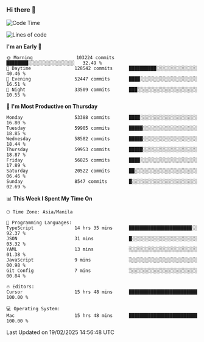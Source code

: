 ### Hi there 👋

<!--START_SECTION:waka-->
![Code Time](http://img.shields.io/badge/Code%20Time-5%2C871%20hrs%2027%20mins-blue)

![Lines of code](https://img.shields.io/badge/From%20Hello%20World%20I%27ve%20Written-121.0%20million%20lines%20of%20code-blue)

**I'm an Early 🐤** 

```text
🌞 Morning                103224 commits      ████████░░░░░░░░░░░░░░░░░   32.49 % 
🌆 Daytime                128542 commits      ██████████░░░░░░░░░░░░░░░   40.46 % 
🌃 Evening                52447 commits       ████░░░░░░░░░░░░░░░░░░░░░   16.51 % 
🌙 Night                  33509 commits       ███░░░░░░░░░░░░░░░░░░░░░░   10.55 % 
```
📅 **I'm Most Productive on Thursday** 

```text
Monday                   53388 commits       ████░░░░░░░░░░░░░░░░░░░░░   16.80 % 
Tuesday                  59905 commits       █████░░░░░░░░░░░░░░░░░░░░   18.85 % 
Wednesday                58582 commits       █████░░░░░░░░░░░░░░░░░░░░   18.44 % 
Thursday                 59953 commits       █████░░░░░░░░░░░░░░░░░░░░   18.87 % 
Friday                   56825 commits       ████░░░░░░░░░░░░░░░░░░░░░   17.89 % 
Saturday                 20522 commits       ██░░░░░░░░░░░░░░░░░░░░░░░   06.46 % 
Sunday                   8547 commits        █░░░░░░░░░░░░░░░░░░░░░░░░   02.69 % 
```


📊 **This Week I Spent My Time On** 

```text
🕑︎ Time Zone: Asia/Manila

💬 Programming Languages: 
TypeScript               14 hrs 35 mins      ███████████████████████░░   92.37 % 
JSON                     31 mins             █░░░░░░░░░░░░░░░░░░░░░░░░   03.32 % 
YAML                     13 mins             ░░░░░░░░░░░░░░░░░░░░░░░░░   01.38 % 
JavaScript               9 mins              ░░░░░░░░░░░░░░░░░░░░░░░░░   00.98 % 
Git Config               7 mins              ░░░░░░░░░░░░░░░░░░░░░░░░░   00.84 % 

🔥 Editors: 
Cursor                   15 hrs 48 mins      █████████████████████████   100.00 % 

💻 Operating System: 
Mac                      15 hrs 48 mins      █████████████████████████   100.00 % 
```


 Last Updated on 19/02/2025 14:56:48 UTC
<!--END_SECTION:waka-->


<!--
**rad182/rad182** is a ✨ _special_ ✨ repository because its `README.md` (this file) appears on your GitHub profile.

Here are some ideas to get you started:

- 🔭 I’m currently working on ...
- 🌱 I’m currently learning ...
- 👯 I’m looking to collaborate on ...
- 🤔 I’m looking for help with ...
- 💬 Ask me about ...
- 📫 How to reach me: ...
- 😄 Pronouns: ...
- ⚡ Fun fact: ...
-->
